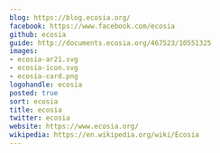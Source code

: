 ```yaml
---
blog: https://blog.ecosia.org/
facebook: https://www.facebook.com/ecosia
github: ecosia
guide: http://documents.ecosia.org/467523/10551325
images:
- ecosia-ar21.svg
- ecosia-icon.svg
- ecosia-card.png
logohandle: ecosia
posted: true
sort: ecosia
title: ecosia
twitter: ecosia
website: https://www.ecosia.org/
wikipedia: https://en.wikipedia.org/wiki/Ecosia
---
```

